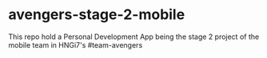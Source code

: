 # avengers-stage-2-mobile
This repo hold a Personal Development App being the stage 2 project of the mobile team in HNGi7's #team-avengers
